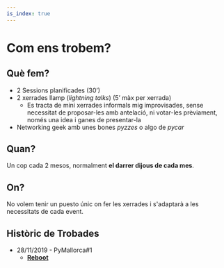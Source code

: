 ```yaml
---
is_index: true
---
```

# Com ens trobem?

## Què fem?

- 2 Sessions planificades (30’)
- 2 xerrades llamp (*lightning talks*) (5’ màx per xerrada)
  - Es tracta de mini xerrades informals mig improvisades, sense necessitat de proposar-les amb antelació, ni votar-les prèviament, només una idea i ganes de presentar-la
- Networking geek amb unes bones *pyzzes* o algo de *pycar*

## Quan?

Un cop cada 2 mesos, normalment **el darrer dijous de cada mes**.

## On?

No volem tenir un puesto únic on fer les xerrades i s'adaptarà a les necessitats de cada event.

## Històric de Trobades

- 28/11/2019 - PyMallorca#1
  - [**Reboot**](https://github.com/pymallorca/xerrades/tree/master/xerrades/2019/11)